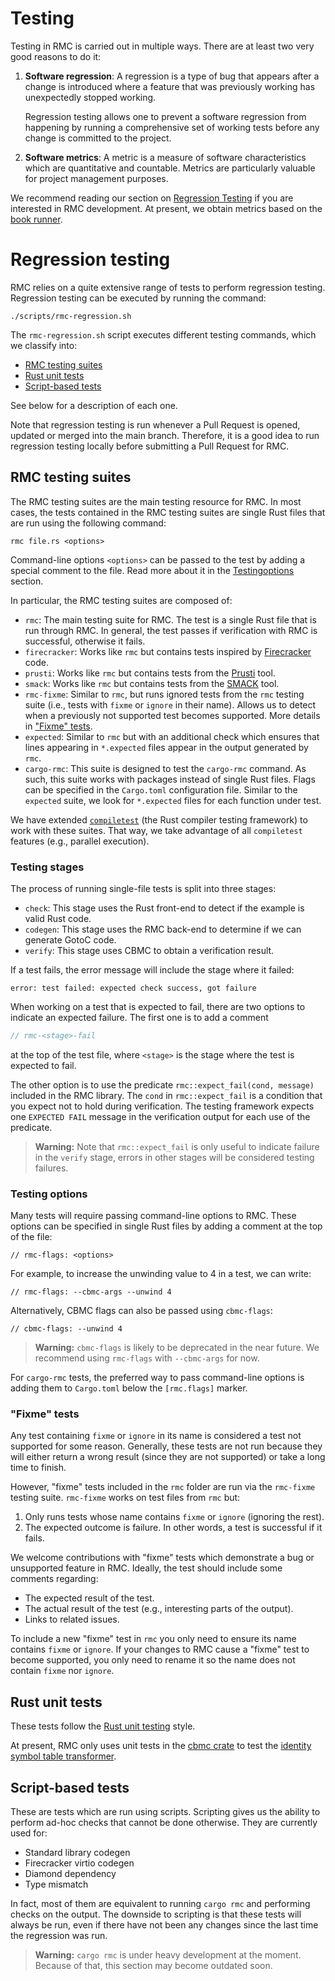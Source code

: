 # Testing

Testing in RMC is carried out in multiple ways. There are at least
two very good reasons to do it:
 1. **Software regression**: A regression is a type of bug
    that appears after a change is introduced where a feature that
    was previously working has unexpectedly stopped working.

    Regression testing allows one to prevent a software regression
    from happening by running a comprehensive set of working tests
    before any change is committed to the project.
 2. **Software metrics**: A metric is a measure of software
    characteristics which are quantitative and countable. Metrics are
    particularly valuable for project management purposes.

We recommend reading our section on [Regression Testing](#regression-testing)
if you are interested in RMC development. At present, we obtain metrics based
on the [book runner](./bookrunner.md).

# Regression testing

RMC relies on a quite extensive range of tests to perform regression testing.
Regression testing can be executed by running the command:

```
./scripts/rmc-regression.sh
```

The `rmc-regression.sh` script executes different testing commands, which we classify into:
 * [RMC testing suites](#rmc-testing-suites)
 * [Rust unit tests](#rust-unit-tests)
 * [Script-based tests](#script-based-tests)

See below for a description of each one.

Note that regression testing is run whenever a Pull Request is opened, updated or merged
into the main branch. Therefore, it is a good idea to run regression testing locally before
submitting a Pull Request for RMC.

## RMC testing suites

The RMC testing suites are the main testing resource for RMC. In most cases, the
tests contained in the RMC testing suites are single Rust files that are run
using the following command:

```
rmc file.rs <options>
```

Command-line options `<options>` can be passed to the test by adding a special
comment to the file.
Read more about it in the [Testingoptions](#testing-options) section.

In particular, the RMC testing suites are composed of:
 * `rmc`: The main testing suite for RMC. The test is a single Rust file that is
          run through RMC. In general, the test passes if verification with RMC
          is successful, otherwise it fails.
 * `firecracker`: Works like `rmc` but contains tests inspired by
   [Firecracker](https://github.com/firecracker-microvm/firecracker) code.
 * `prusti`: Works like `rmc` but contains tests from the
   [Prusti](https://github.com/viperproject/prusti-dev) tool.
 * `smack`: Works like `rmc` but contains tests from the
   [SMACK](https://github.com/smackers/smack) tool.
 * `rmc-fixme`: Similar to `rmc`, but runs ignored tests from the `rmc` testing
                suite (i.e., tests with `fixme` or `ignore` in their name).
                Allows us to detect when a previously not supported test becomes
                supported. More details in ["Fixme" tests](#"fixme"-tests).
 * `expected`: Similar to `rmc` but with an additional check which ensures that
               lines appearing in `*.expected` files appear in the output
               generated by `rmc`.
 * `cargo-rmc`: This suite is designed to test the `cargo-rmc` command. As such,
                this suite works with packages instead of single Rust files.
                Flags can be specified in the `Cargo.toml` configuration file.
                Similar to the `expected` suite, we look for `*.expected` files
                for each function under test.

We have extended
[`compiletest`](https://rustc-dev-guide.rust-lang.org/tests/intro.html) (the
Rust compiler testing framework) to work with these suites. That way, we take
advantage of all `compiletest` features (e.g., parallel execution).

### Testing stages

The process of running single-file tests is split into three stages:
 * `check`: This stage uses the Rust front-end to detect if the example is valid
   Rust code.
 * `codegen`: This stage uses the RMC back-end to determine if we can generate
   GotoC code.
 * `verify`: This stage uses CBMC to obtain a verification result.

If a test fails, the error message will include the stage where it failed:

```
error: test failed: expected check success, got failure
```

When working on a test that is expected to fail, there are two options to
indicate an expected failure. The first one is to add a comment

```rust
// rmc-<stage>-fail
```
at the top of the test file, where `<stage>` is the stage where the test is
expected to fail.

The other option is to use the predicate `rmc::expect_fail(cond, message)`
included in the RMC library. The `cond` in `rmc::expect_fail` is a condition
that you expect not to hold during verification. The testing framework expects
one `EXPECTED FAIL` message in the verification output for each use of the
predicate.

> **Warning:** Note that `rmc::expect_fail` is only useful to indicate
> failure in the `verify` stage, errors in other stages will be considered
> testing failures.

### Testing options

Many tests will require passing command-line options to RMC. These options can
be specified in single Rust files by adding a comment at the top of the file:
```
// rmc-flags: <options>
```

For example, to increase the unwinding value to 4 in a test, we can write:

```
// rmc-flags: --cbmc-args --unwind 4
```

Alternatively, CBMC flags can also be passed using `cbmc-flags`:

```
// cbmc-flags: --unwind 4
```

> **Warning:** `cbmc-flags` is likely to be deprecated in the near future. We
> recommend using `rmc-flags` with `--cbmc-args` for now.

For `cargo-rmc` tests, the preferred way to pass command-line options is adding
them to `Cargo.toml` below the `[rmc.flags]` marker.

### "Fixme" tests

Any test containing `fixme` or `ignore` in its name is considered a test not
supported for some reason. Generally, these tests are not run because they will
either return a wrong result (since they are not supported) or take a long time
to finish.

However, "fixme" tests included in the `rmc` folder are run via the `rmc-fixme`
testing suite. `rmc-fixme` works on test files from `rmc` but:
 1. Only runs tests whose name contains `fixme` or `ignore` (ignoring the rest).
 2. The expected outcome is failure. In other words, a test is successful if it
    fails.

We welcome contributions with "fixme" tests which demonstrate a bug or
unsupported feature in RMC. Ideally, the test should include some comments
regarding:
 * The expected result of the test.
 * The actual result of the test (e.g., interesting parts of the output).
 * Links to related issues.

To include a new "fixme" test in `rmc` you only need to ensure its name contains
`fixme` or `ignore`. If your changes to RMC cause a "fixme" test to become
supported, you only need to rename it so the name does not contain `fixme` nor
`ignore`.

## Rust unit tests

These tests follow the
[Rust unit testing](https://doc.rust-lang.org/rust-by-example/testing/unit_testing.html)
style.

At present, RMC only uses unit tests in the
[cbmc crate](https://github.com/model-checking/rmc/tree/main/compiler/cbmc)
to test the
[identity symbol table transformer](https://github.com/model-checking/rmc/blob/main/compiler/cbmc/src/goto_program/symtab_transformer/identity_transformer.rs).

## Script-based tests

These are tests which are run using scripts. Scripting gives us the ability to
perform ad-hoc checks that cannot be done otherwise. They are currently used
for:
 * Standard library codegen
 * Firecracker virtio codegen
 * Diamond dependency
 * Type mismatch

In fact, most of them are equivalent to running `cargo rmc` and performing
checks on the output. The downside to scripting is that these tests will always
be run, even if there have not been any changes since the last time the
regression was run.

> **Warning:** `cargo rmc` is under heavy development at the moment. Because of
> that, this section may become outdated soon.
